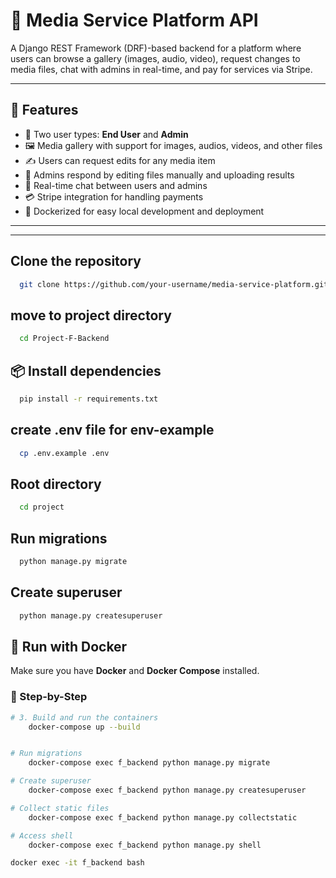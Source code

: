 # 🧩 Media Service Platform API

A Django REST Framework (DRF)-based backend for a platform where users can browse a gallery (images, audio, video), request changes to media files, chat with admins in real-time, and pay for services via Stripe.

---

## 🚀 Features

- 👥 Two user types: **End User** and **Admin**
- 🖼 Media gallery with support for images, audios, videos, and other files
- ✍️ Users can request edits for any media item
- 🔁 Admins respond by editing files manually and uploading results
- 💬 Real-time chat between users and admins
- 💳 Stripe integration for handling payments
- 🐳 Dockerized for easy local development and deployment

---


---
## Clone the repository

```bash
  git clone https://github.com/your-username/media-service-platform.git
```

## move to project directory

```bash
  cd Project-F-Backend
```

## 📦 Install dependencies

```bash
  pip install -r requirements.txt
```

## create .env file for env-example

```bash
  cp .env.example .env
```

## Root directory

```bash
  cd project
```

## Run migrations

```bash
  python manage.py migrate
```

## Create superuser

```bash
  python manage.py createsuperuser
```


## 🐳 Run with Docker

Make sure you have **Docker** and **Docker Compose** installed.

### 🔧 Step-by-Step

```bash
# 3. Build and run the containers
    docker-compose up --build


# Run migrations
    docker-compose exec f_backend python manage.py migrate

# Create superuser
    docker-compose exec f_backend python manage.py createsuperuser

# Collect static files
    docker-compose exec f_backend python manage.py collectstatic

# Access shell
    docker-compose exec f_backend python manage.py shell
```


```bash
docker exec -it f_backend bash
```
